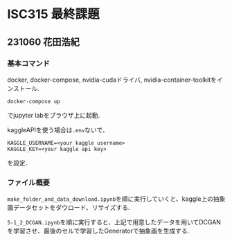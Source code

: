 # ISC315 最終課題
## 231060 花田浩紀
### 基本コマンド

docker, docker-compose, nvidia-cudaドライバ, nvidia-container-toolkitをインストール.

`docker-compose up`

でjupyter labをブラウザ上に起動.

kaggleAPIを使う場合は`.env`ないで、

```
KAGGLE_USERNAME=<your kaggle username>
KAGGLE_KEY=<your kaggle api key>
```
を設定.

### ファイル概要
`make_folder_and_data_download.ipynb`を順に実行していくと、kaggle上の抽象画データセットをダウロード、リサイズする.

`5-1_2_DCGAN.ipynb`を順に実行すると、上記で用意したデータを用いてDCGANを学習させ、最後のセルで学習したGeneratorで抽象画を生成する.
